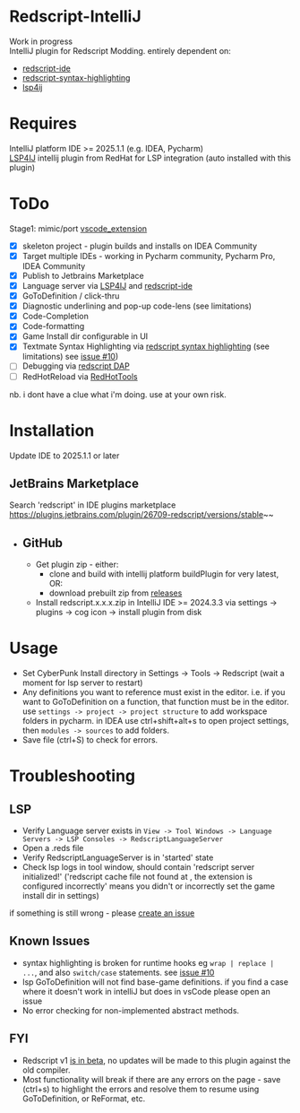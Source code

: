 # Redscript-IntelliJ

<!-- Plugin description -->
Work in progress   
IntelliJ plugin for Redscript Modding. entirely dependent on:

- [redscript-ide](https://github.com/jac3km4/redscript-ide)
- [redscript-syntax-highlighting](https://github.com/jackhumbert/redscript-syntax-highlighting)
- [lsp4ij](https://github.com/redhat-developer/lsp4ij)

<!-- Plugin description end -->

# Requires

IntelliJ platform IDE  >= 2025.1.1 (e.g. IDEA, Pycharm)  
[LSP4IJ](https://github.com/redhat-developer/lsp4ij) intellij plugin from RedHat for LSP integration (auto installed
with this plugin)

# ToDo

Stage1: mimic/port [vscode_extension](https://github.com/jac3km4/redscript-ide-vscode?tab=readme-ov-file)

- [x] skeleton project - plugin builds and installs on IDEA Community
- [x] Target multiple IDEs - working in Pycharm community, Pycharm Pro, IDEA Community  
- [x] Publish to Jetbrains Marketplace
- [x] Language server via [LSP4IJ](https://github.com/redhat-developer/lsp4ij)
  and [redscript-ide](https://github.com/jac3km4/redscript-ide)
- [x] GoToDefinition / click-thru
- [x] Diagnostic underlining and pop-up code-lens (see limitations)
- [x] Code-Completion
- [x] Code-formatting
- [x] Game Install dir configurable in UI
- [x] Textmate Syntax Highlighting
  via [redscript syntax highlighting](https://github.com/jackhumbert/redscript-syntax-highlighting) (see limitations)
  see [issue #10](https://github.com/pawrequest/redscript-intellij/issues/10))
- [ ] Debugging via [redscript DAP](https://github.com/jac3km4/redscript-dap)
- [ ] RedHotReload via [RedHotTools](https://github.com/psiberx/cp2077-red-hot-tools)

nb. i dont have a clue what i'm doing. use at your own risk.

# Installation

Update IDE to 2025.1.1 or later


## JetBrains Marketplace  
Search 'redscript' in IDE plugins marketplace
https://plugins.jetbrains.com/plugin/26709-redscript/versions/stable~~

- ## GitHub
    - Get plugin zip - either:
        - clone and build with intellij platform buildPlugin for very latest, OR:
        - download prebuilt zip from [releases](https://github.com/pawrequest/redscript-intellij/releases)
    - Install redscript.x.x.x.zip in IntelliJ IDE >= 2024.3.3 via settings -> plugins -> cog icon -> install plugin from
      disk

# Usage

- Set CyberPunk Install directory in Settings -> Tools -> Redscript (wait a moment for lsp server to restart)
- Any definitions you want to reference must exist in the editor. i.e. if you want to GoToDefinition on a function, that
  function must be in the editor.  
  use `settings -> project -> project structure` to add workspace folders in pycharm. in IDEA use ctrl+shift+alt+s to
  open project settings, then `modules -> sources` to add folders.
- Save file (ctrl+S) to check for errors.

# Troubleshooting

## LSP

- Verify Language server exists in `View -> Tool Windows -> Language Servers -> LSP Consoles -> RedscriptLanguageServer`
- Open a .reds file
- Verify RedscriptLanguageServer is in 'started' state
- Check lsp logs in tool window, should contain 'redscript server initialized!'
  ('redscript cache file not found at , the extension is configured incorrectly' means you didn't or incorrectly set the
  game install dir in settings)

if something is still wrong - please [create an issue](https://github.com/pawrequest/redscript-intellij/issues)

## Known Issues

- syntax highlighting is broken for runtime hooks eg `wrap | replace | ...`, and also `switch/case`
  statements. see [issue #10](https://github.com/pawrequest/redscript-intellij/issues/10)
- lsp GoToDefinition will not find base-game definitions. if you find a case where it doesn't
  work in intelliJ but does in vsCode please open an issue
- No error checking for non-implemented abstract methods.

## FYI

- Redscript v1 [is in beta](https://github.com/jac3km4/redscript/releases), no updates will be made to this plugin
  against the old compiler.
- Most functionality will break if there are any errors on the page - save (ctrl+s) to highlight the errors and resolve
  them to resume using GoToDefinition, or ReFormat, etc. 
